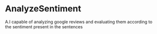 # AnalyzeSentiment
A.I capable of analyzing google reviews and evaluating them according to the sentiment present in the sentences
